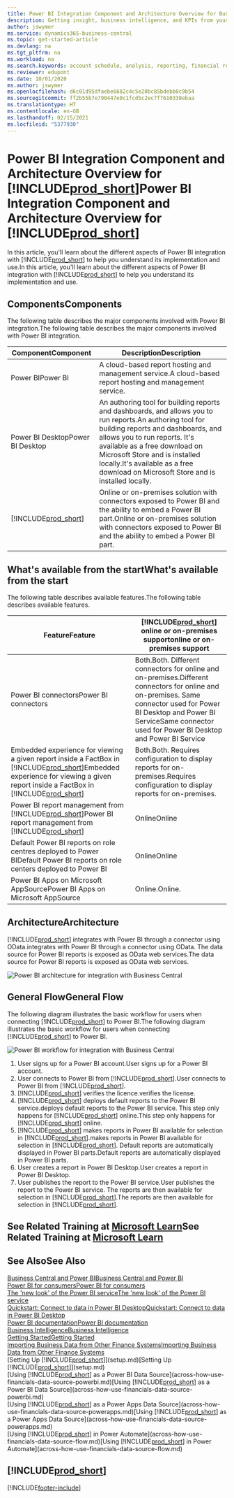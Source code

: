 ```yaml
---
title: Power BI Integration Component and Architecture Overview for Business Central| Microsoft Docs
description: Getting insight, business intelligence, and KPIs from your Business Central data is easy with the Business Central apps for Power BI.
author: jswymer
ms.service: dynamics365-business-central
ms.topic: get-started-article
ms.devlang: na
ms.tgt_pltfrm: na
ms.workload: na
ms.search.keywords: account schedule, analysis, reporting, financial report, business intelligence, KPI
ms.reviewer: edupont
ms.date: 10/01/2020
ms.author: jswymer
ms.openlocfilehash: d6c01d95dfaebe6682c4c5e20bc85bdebb0c9b54
ms.sourcegitcommit: ff2b55b7e790447e0c1fcd5c2ec7f7610338ebaa
ms.translationtype: HT
ms.contentlocale: en-GB
ms.lasthandoff: 02/15/2021
ms.locfileid: "5377930"
---
```

# <a name="power-bi-integration-component-and-architecture-overview-for-prod_short"></a><span data-ttu-id="f34b5-103">Power BI Integration Component and Architecture Overview for [!INCLUDE[prod_short](includes/prod_short.md)]</span><span class="sxs-lookup"><span data-stu-id="f34b5-103">Power BI Integration Component and Architecture Overview for [!INCLUDE[prod_short](includes/prod_short.md)]</span></span>

<span data-ttu-id="f34b5-104">In this article, you'll learn about the different aspects of Power BI integration with [!INCLUDE[prod_short](includes/prod_short.md)] to help you understand its implementation and use.</span><span class="sxs-lookup"><span data-stu-id="f34b5-104">In this article, you'll learn about the different aspects of Power BI integration with [!INCLUDE[prod_short](includes/prod_short.md)] to help you understand its implementation and use.</span></span>

## <a name="components"></a><span data-ttu-id="f34b5-105">Components</span><span class="sxs-lookup"><span data-stu-id="f34b5-105">Components</span></span>

<span data-ttu-id="f34b5-106">The following table describes the major components involved with Power BI integration.</span><span class="sxs-lookup"><span data-stu-id="f34b5-106">The following table describes the major components involved with Power BI integration.</span></span>

|<span data-ttu-id="f34b5-107">Component</span><span class="sxs-lookup"><span data-stu-id="f34b5-107">Component</span></span>|<span data-ttu-id="f34b5-108">Description</span><span class="sxs-lookup"><span data-stu-id="f34b5-108">Description</span></span>|
|---------|-----------|
|<span data-ttu-id="f34b5-109">Power BI</span><span class="sxs-lookup"><span data-stu-id="f34b5-109">Power BI</span></span>|<span data-ttu-id="f34b5-110">A cloud-based report hosting and management service.</span><span class="sxs-lookup"><span data-stu-id="f34b5-110">A cloud-based report hosting and management service.</span></span>|
|<span data-ttu-id="f34b5-111">Power BI Desktop</span><span class="sxs-lookup"><span data-stu-id="f34b5-111">Power BI Desktop</span></span>|<span data-ttu-id="f34b5-112">An authoring tool for building reports and dashboards, and allows you to run reports.</span><span class="sxs-lookup"><span data-stu-id="f34b5-112">An authoring tool for building reports and dashboards, and allows you to run reports.</span></span> <span data-ttu-id="f34b5-113">It's available as a free download on Microsoft Store and is installed locally.</span><span class="sxs-lookup"><span data-stu-id="f34b5-113">It's available as a free download on Microsoft Store and is installed locally.</span></span>|
|[!INCLUDE[prod_short](includes/prod_short.md)]|<span data-ttu-id="f34b5-114">Online or on-premises solution with connectors exposed to Power BI and the ability to embed a Power BI part.</span><span class="sxs-lookup"><span data-stu-id="f34b5-114">Online or on-premises solution with connectors exposed to Power BI and the ability to embed a Power BI part.</span></span>|

## <a name="whats-available-from-the-start"></a><span data-ttu-id="f34b5-115">What's available from the start</span><span class="sxs-lookup"><span data-stu-id="f34b5-115">What's available from the start</span></span>

<span data-ttu-id="f34b5-116">The following table describes available features.</span><span class="sxs-lookup"><span data-stu-id="f34b5-116">The following table describes available features.</span></span>

|<span data-ttu-id="f34b5-117">Feature</span><span class="sxs-lookup"><span data-stu-id="f34b5-117">Feature</span></span>|[!INCLUDE[prod_short](includes/prod_short.md)] <span data-ttu-id="f34b5-118">online or on-premises support</span><span class="sxs-lookup"><span data-stu-id="f34b5-118">online or on-premises support</span></span>|
|-------|---------------------|
|<span data-ttu-id="f34b5-119">Power BI connectors</span><span class="sxs-lookup"><span data-stu-id="f34b5-119">Power BI connectors</span></span>|<span data-ttu-id="f34b5-120">Both.</span><span class="sxs-lookup"><span data-stu-id="f34b5-120">Both.</span></span> <span data-ttu-id="f34b5-121">Different connectors for online and on-premises.</span><span class="sxs-lookup"><span data-stu-id="f34b5-121">Different connectors for online and on-premises.</span></span> <span data-ttu-id="f34b5-122">Same connector used for Power BI Desktop and Power BI Service</span><span class="sxs-lookup"><span data-stu-id="f34b5-122">Same connector used for Power BI Desktop and Power BI Service</span></span> |
|<span data-ttu-id="f34b5-123">Embedded experience for viewing a given report inside a FactBox in [!INCLUDE[prod_short](includes/prod_short.md)]</span><span class="sxs-lookup"><span data-stu-id="f34b5-123">Embedded experience for viewing a given report inside a FactBox in [!INCLUDE[prod_short](includes/prod_short.md)]</span></span>|<span data-ttu-id="f34b5-124">Both.</span><span class="sxs-lookup"><span data-stu-id="f34b5-124">Both.</span></span> <span data-ttu-id="f34b5-125">Requires configuration to display reports for on-premises.</span><span class="sxs-lookup"><span data-stu-id="f34b5-125">Requires configuration to display reports for on-premises.</span></span>|
|<span data-ttu-id="f34b5-126">Power BI report management from [!INCLUDE[prod_short](includes/prod_short.md)]</span><span class="sxs-lookup"><span data-stu-id="f34b5-126">Power BI report management from [!INCLUDE[prod_short](includes/prod_short.md)]</span></span>|<span data-ttu-id="f34b5-127">Online</span><span class="sxs-lookup"><span data-stu-id="f34b5-127">Online</span></span>|
|<span data-ttu-id="f34b5-128">Default Power BI reports on role centres deployed to Power BI</span><span class="sxs-lookup"><span data-stu-id="f34b5-128">Default Power BI reports on role centers deployed to Power BI</span></span>|<span data-ttu-id="f34b5-129">Online</span><span class="sxs-lookup"><span data-stu-id="f34b5-129">Online</span></span>|
|<span data-ttu-id="f34b5-130">Power BI Apps on Microsoft AppSource</span><span class="sxs-lookup"><span data-stu-id="f34b5-130">Power BI Apps on Microsoft AppSource</span></span>|<span data-ttu-id="f34b5-131">Online.</span><span class="sxs-lookup"><span data-stu-id="f34b5-131">Online.</span></span>|

## <a name="architecture"></a><span data-ttu-id="f34b5-132">Architecture</span><span class="sxs-lookup"><span data-stu-id="f34b5-132">Architecture</span></span>

[!INCLUDE[prod_short](includes/prod_short.md)] <span data-ttu-id="f34b5-133">integrates with Power BI through a connector using OData.</span><span class="sxs-lookup"><span data-stu-id="f34b5-133">integrates with Power BI through a connector using OData.</span></span> <span data-ttu-id="f34b5-134">The data source for Power BI reports is exposed as OData web services.</span><span class="sxs-lookup"><span data-stu-id="f34b5-134">The data source for Power BI reports is exposed as OData web services.</span></span>

![Power BI architecture for integration with Business Central](./media/power-bi-architecture.png)

## <a name="general-flow"></a><span data-ttu-id="f34b5-136">General Flow</span><span class="sxs-lookup"><span data-stu-id="f34b5-136">General Flow</span></span>

<span data-ttu-id="f34b5-137">The following diagram illustrates the basic workflow for users when connecting [!INCLUDE[prod_short](includes/prod_short.md)] to Power BI.</span><span class="sxs-lookup"><span data-stu-id="f34b5-137">The following diagram illustrates the basic workflow for users when connecting [!INCLUDE[prod_short](includes/prod_short.md)] to Power BI.</span></span>

![Power BI workflow  for integration with Business Central](./media/power-bi-flow.png)

1. <span data-ttu-id="f34b5-139">User signs up for a Power BI account.</span><span class="sxs-lookup"><span data-stu-id="f34b5-139">User signs up for a Power BI account.</span></span>
2. <span data-ttu-id="f34b5-140">User connects to Power BI from [!INCLUDE[prod_short](includes/prod_short.md)].</span><span class="sxs-lookup"><span data-stu-id="f34b5-140">User connects to Power BI from [!INCLUDE[prod_short](includes/prod_short.md)].</span></span>
3. [!INCLUDE[prod_short](includes/prod_short.md)] <span data-ttu-id="f34b5-141">verifies the licence.</span><span class="sxs-lookup"><span data-stu-id="f34b5-141">verifies the license.</span></span>
4. [!INCLUDE[prod_short](includes/prod_short.md)] <span data-ttu-id="f34b5-142">deploys default reports to the Power BI service.</span><span class="sxs-lookup"><span data-stu-id="f34b5-142">deploys default reports to the Power BI service.</span></span> <span data-ttu-id="f34b5-143">This step only happens for [!INCLUDE[prod_short](includes/prod_short.md)] online.</span><span class="sxs-lookup"><span data-stu-id="f34b5-143">This step only happens for [!INCLUDE[prod_short](includes/prod_short.md)] online.</span></span>
5. [!INCLUDE[prod_short](includes/prod_short.md)] <span data-ttu-id="f34b5-144">makes reports in Power BI available for selection in [!INCLUDE[prod_short](includes/prod_short.md)].</span><span class="sxs-lookup"><span data-stu-id="f34b5-144">makes reports in Power BI available for selection in [!INCLUDE[prod_short](includes/prod_short.md)].</span></span> <span data-ttu-id="f34b5-145">Default reports are automatically displayed in Power BI parts.</span><span class="sxs-lookup"><span data-stu-id="f34b5-145">Default reports are automatically displayed in Power BI parts.</span></span>
6. <span data-ttu-id="f34b5-146">User creates a report in Power BI Desktop.</span><span class="sxs-lookup"><span data-stu-id="f34b5-146">User creates a report in Power BI Desktop.</span></span>
7. <span data-ttu-id="f34b5-147">User publishes the report to the Power BI service.</span><span class="sxs-lookup"><span data-stu-id="f34b5-147">User publishes the report to the Power BI service.</span></span> <span data-ttu-id="f34b5-148">The reports are then available for selection in [!INCLUDE[prod_short](includes/prod_short.md)].</span><span class="sxs-lookup"><span data-stu-id="f34b5-148">The reports are then available for selection in [!INCLUDE[prod_short](includes/prod_short.md)].</span></span>

## <a name="see-related-training-at-microsoft-learn"></a><span data-ttu-id="f34b5-149">See Related Training at [Microsoft Learn](/learn/modules/configure-powerbi-excel-dynamics-365-business-central/index)</span><span class="sxs-lookup"><span data-stu-id="f34b5-149">See Related Training at [Microsoft Learn](/learn/modules/configure-powerbi-excel-dynamics-365-business-central/index)</span></span>

## <a name="see-also"></a><span data-ttu-id="f34b5-150">See Also</span><span class="sxs-lookup"><span data-stu-id="f34b5-150">See Also</span></span>

[<span data-ttu-id="f34b5-151">Business Central and Power BI</span><span class="sxs-lookup"><span data-stu-id="f34b5-151">Business Central and Power BI</span></span>](admin-powerbi.md)  
[<span data-ttu-id="f34b5-152">Power BI for consumers</span><span class="sxs-lookup"><span data-stu-id="f34b5-152">Power BI for consumers</span></span>](/power-bi/consumer/end-user-consumer)  
[<span data-ttu-id="f34b5-153">The 'new look' of the Power BI service</span><span class="sxs-lookup"><span data-stu-id="f34b5-153">The 'new look' of the Power BI service</span></span>](/power-bi/service-new-look)  
[<span data-ttu-id="f34b5-154">Quickstart: Connect to data in Power BI Desktop</span><span class="sxs-lookup"><span data-stu-id="f34b5-154">Quickstart: Connect to data in Power BI Desktop</span></span>](/power-bi/desktop-quickstart-connect-to-data)  
[<span data-ttu-id="f34b5-155">Power BI documentation</span><span class="sxs-lookup"><span data-stu-id="f34b5-155">Power BI documentation</span></span>](/power-bi/)  
[<span data-ttu-id="f34b5-156">Business Intelligence</span><span class="sxs-lookup"><span data-stu-id="f34b5-156">Business Intelligence</span></span>](bi.md)  
[<span data-ttu-id="f34b5-157">Getting Started</span><span class="sxs-lookup"><span data-stu-id="f34b5-157">Getting Started</span></span>](product-get-started.md)  
[<span data-ttu-id="f34b5-158">Importing Business Data from Other Finance Systems</span><span class="sxs-lookup"><span data-stu-id="f34b5-158">Importing Business Data from Other Finance Systems</span></span>](across-import-data-configuration-packages.md)  
<span data-ttu-id="f34b5-159">[Setting Up [!INCLUDE[prod_short](includes/prod_short.md)]](setup.md)</span><span class="sxs-lookup"><span data-stu-id="f34b5-159">[Setting Up [!INCLUDE[prod_short](includes/prod_short.md)]](setup.md)</span></span>  
<span data-ttu-id="f34b5-160">[Using [!INCLUDE[prod_short](includes/prod_short.md)] as a Power BI Data Source](across-how-use-financials-data-source-powerbi.md)</span><span class="sxs-lookup"><span data-stu-id="f34b5-160">[Using [!INCLUDE[prod_short](includes/prod_short.md)] as a Power BI Data Source](across-how-use-financials-data-source-powerbi.md)</span></span>  
<span data-ttu-id="f34b5-161">[Using [!INCLUDE[prod_short](includes/prod_short.md)] as a Power Apps Data Source](across-how-use-financials-data-source-powerapps.md)</span><span class="sxs-lookup"><span data-stu-id="f34b5-161">[Using [!INCLUDE[prod_short](includes/prod_short.md)] as a Power Apps Data Source](across-how-use-financials-data-source-powerapps.md)</span></span>  
<span data-ttu-id="f34b5-162">[Using [!INCLUDE[prod_short](includes/prod_short.md)] in Power Automate](across-how-use-financials-data-source-flow.md)</span><span class="sxs-lookup"><span data-stu-id="f34b5-162">[Using [!INCLUDE[prod_short](includes/prod_short.md)] in Power Automate](across-how-use-financials-data-source-flow.md)</span></span>  

## [!INCLUDE[prod_short](includes/free_trial_md.md)]  


[!INCLUDE[footer-include](includes/footer-banner.md)]